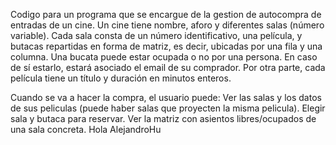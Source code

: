 Codigo para un programa que se encargue de la gestion de autocompra de entradas de un cine.
Un cine tiene nombre, aforo y diferentes salas (número variable).
Cada sala consta de un número identificativo, una película, y butacas repartidas en forma de matriz, es decir, ubicadas por una fila y una columna.
Una bucata puede estar ocupada o no por una persona. En caso de sí estarlo, estará asociado el email de su comprador.
Por otra parte, cada película tiene un título y duración en minutos enteros.

Cuando se va a hacer la compra, el usuario puede:
Ver las salas y los datos de sus peliculas (puede haber salas que proyecten la misma pelicula).
Elegir sala y butaca para reservar.
Ver la matriz con asientos libres/ocupados de una sala concreta.
Hola AlejandroHu
